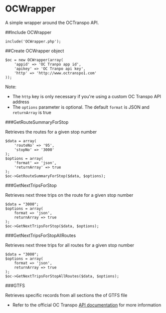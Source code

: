 # OCWrapper
A simple wrapper around the OCTranspo API.

##Include OCWrapper

`include('OCWrapper.php');`

##Create OCWrapper object

    $oc = new OCWrapper(array(
        'appid' => 'OC Tranpo app id',
        'apikey' => 'OC Tranpo api key',
        'http' => 'http://www.octranspo1.com'
    ));

Note: 
* The `http` key is only necessary if you're using a custom OC Transpo API address
* The `options` parameter is optional. The default `format` is JSON and `returnArray` is true

###GetRouteSummaryForStop

Retrieves the routes for a given stop number

    $data = array(
        'routeNo' => '95',
        'stopNo' => '3000'
    );
    $options = array(
        'format' => 'json',
        'returnArray' => true
    );
    $oc->GetRouteSummaryForStop($data, $options);

###GetNextTripsForStop

Retrieves next three trips on the route for a given stop number

    $data = "3000";
    $options = array(
        format => 'json',
        returnArray => true
    );
    $oc->GetNextTripsForStop($data, $options);

###GetNextTripsForStopAllRoutes

Retrieves next three trips for all routes for a given stop number

    $data = "3000";
    $options = array(
        format => 'json',
        returnArray => true
    );
    $oc->GetNextTripsForStopAllRoutes($data, $options);

###GTFS

Retrieves specific records from all sections the of GTFS file

* Refer to the official OC Transpo [API documentation](http://www.octranspo1.com/developers/documentation) for more information
